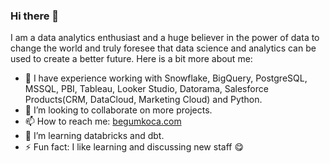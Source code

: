 ### Hi there 👋

I am a data analytics enthusiast and a huge believer in the power of data to change the world and truly foresee that data science and analytics can be used to create a better future.
Here is a bit more about me:

- 💫 I have experience working with Snowflake, BigQuery, PostgreSQL, MSSQL, PBI, Tableau, Looker Studio, Datorama, Salesforce Products(CRM, DataCloud, Marketing Cloud) and Python.
- 👯 I’m looking to collaborate on more projects.
- 📫 How to reach me: [begumkoca.com](https://www.begumkoca.com/)
- 🌱 I’m learning databricks and dbt.
- ⚡ Fun fact: I like learning and discussing new staff 😋

